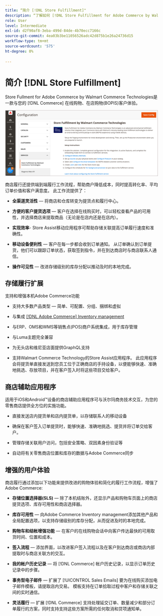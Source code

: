 ```yaml
---
title: “简介 [!DNL Store Fulfillment]"
description: “了解如何 [!DNL Store Fulfillment for Adobe Commerce by Walmart Commerce Technologies] 支持在线购买，为客户提货(BOPI)。 使用Store Assist Mobile简化商店联系商和Commerce客户的BOPIS完成和订单处理。”
role: User
level: Intermediate
exl-id: d2f90af8-3eba-499d-84de-4b70ecc7166c
source-git-commit: 4ea03b3be11056526adc42d875b1e26a24736d15
workflow-type: tm+mt
source-wordcount: '575'
ht-degree: 0%

---
```


# 简介 [!DNL Store Fulfillment]

Store Fullment for Adobe Commerce by Walmart Commerce Technologies是一款与您的 [!DNL Commerce] 在线购物、在店购物(BOPIS)客户体验。

![存储实施解决方案Adobe管理配置](assets/store-fulfillment-admin-home.png)

商店履行还提供端到端履行工作流程，帮助商户降低成本，同时提高转化率、平均订单价值和客户满意度。 此工作流提供了：

* **全渠道灵活性** — 将商店和仓库转变为提货点和履行中心。

* **方便的客户提货选项** — 客户在选择在线购买时，可以轻松查看产品的可用性，并选择商店来提取商品（无论是在店内还是在店内）。

* **实现效率**- Store Assist移动应用程序可帮助存储关联提高订单履行速度和准确性。

* **移动设备便利性** — 客户在每一步都会收到订单通知。 从订单确认到订单提货，他们可以跟踪订单状态，获取签到指令，并在到达商店时与商店联系人通信。

* **操作可见性** — 改进存储级别的库存分配以推动及时的本地完成。

## 存储履行扩展

支持和增强本机Adobe Commerce功能

* 支持大多数产品类型 — 简单、可配置、分组、捆绑和虚拟

* 与集成 [[!DNL Adobe Commerce] Inventory management](https://docs.magento.com/user-guide/catalog/inventory-learn-more.html)

* 与ERP、OMS和WMS等销售点(POS)商户系统集成，用于库存管理

* 与Luma主题完全兼容

* 为无头店和维尼亚店面提供GraphQL支持

* 支持Walmart Commerce Technology的Store Assist应用程序。 此应用程序会将提货单直接发送到您员工位于正确商店的手持设备，以便能够快速、准确地挑选、存放项目，并在客户签入时将这些项目交给客户。

## 商店辅助应用程序

适用于iOS和Android™设备的商店辅助应用程序可与沃尔玛商务技术交互，为您的零售商店提供全方位的实施功能。

* 直接发送店内提货单和店内提货单，以存储联系人的移动设备

* 确保在客户签入订单提货时，能够快速、准确地挑选、提货并将订单交给客户。

* 管理存储关联用户访问，包括安全策略、双因素身份验证等

* 自动将有关零售商店位置和库存的数据与Adobe Commerce同步

## 增强的用户体验

商店履行通过添加以下功能来提供改进的购物体验和简化的履行工作流程，增强了Adobe Commerce:

* **存储位置选择器(SLS)** — 除了本机结账外，还显示产品和购物车页面上的商店提货选项、库存可用性和商店选择器。

* **库存可用性** — 向Adobe Commerce Inventory management添加其他产品和全局配置选项，以支持存储级别的库存分配，从而促进及时的本地完成。

* **购物车和结帐增强功能** — 在客户的在线购物会话中向客户传达最快的可用取货时间、位置和成本。

* **签入流程** — 添加界面，以改进客户签入流程以及在客户到达商店或商店内部提取时与商店关联方的交互。

* **我的帐户历史记录** — 将 [!DNL Commerce] 帐户历史记录，以显示订单历史记录中的步骤。

* **事务型电子邮件** — 扩展了 [!UICONTROL Sales Emails] 要为在线购买添加电子邮件模板，请提取店内交易。 模板支持在订单拾取过程中客户和存储关联之间的实时通信。

* **灵活履行** — 扩展 [!DNL Commerce] 支持处理延交订单、数量减少和部分订单履行的方案，同时支持支持这些方案所需的任何取消和贷项通知单。
